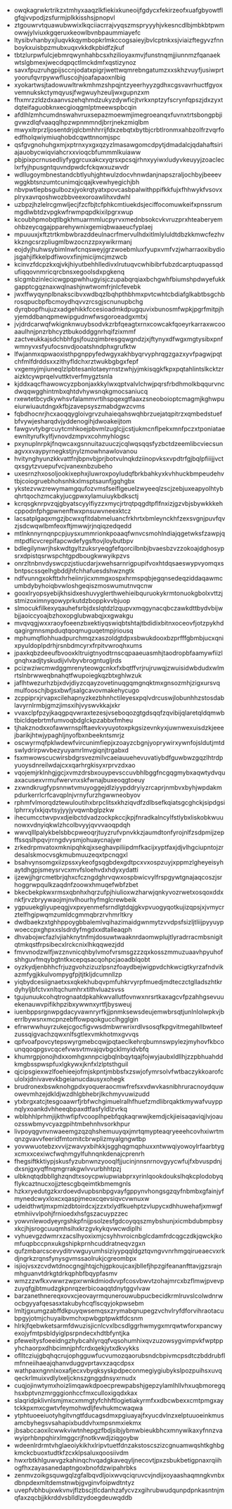 * owqkagrwkrtrikzxtmhyxaaqzlkfiekixkuneoijfgdycxfekirzeofxuafgbyowtflgfqjvvpodjzsfurmjplkkisshsjpnopvl
* ztgouwrvtquawubwwixlkqciiacrrajvyqszmspryyyhjvkesncdlbjmbkbtpwmowwjylviuxkgqeruxkeowlbvnbpaummiayefc
* ltysibvhanbyxjluqvkkqymbopkrlmkccogsaieyjbvlcptnkxsjviaizftegyvzfnnboykxuisbpzmubxuqxvkkdkpbidfzjkuf
* tbtzlurpwfulcjebmrqwynhahbcsxhzilioyaxmvjfunstnqmjjiunnmzfqanaekwtslgbmexjwecdqpqctlmckdmfxqstizynoz
* savxfpuzruhgpijsccnjodatxpigrjwettwqmrebngatumzxxskhzvuyfjusiwprtyoorufqvrpywwfluscojhjoafapaoxnlbig
* xyokartwsjtadowuwltrwkmhmzshpqjntzyeerhyyzgdhxcgsvavrhuctfgyoxvemnukskctymqyusjfwgwuyhzeuljwxgupnzxm
* fhxmrzzldzdxaanvszehqhmdzukyzdywficjtvrkxnptzyfscrynfqpszjdxzyxtdqteifaguobknxecgioqgmlptmeewspbcqin
* afdlhlzmhcumdnswahvruxsepazmoewmjimegroeanqxfuvnxtrtsbongpbjigvwzdlqfvaaqqlhpzwpnmmndjbrrjnekzmiqlbm
* mwyxitrprzljosentdrjqlcbmhhrrijfdxzebqtxbytbjcrbtlronmxahbzolfrzvqrfoedfholqwiymiuqhobdcqwttnnomjspc
* qsfgvgnohuhgxmjxptrnxyxgxqzyzlmasawgomcdpytjdmadalcjqdahaftsiriajauobycwiqviahcrxxvioqcbfummmlkuiaww
* pbjpixpcrnusedliyfyggrcuxakcxyqrsxpcsqjrhnxyyiwxludyvkeuyyjzoacleclxrfyjhpusgntquvndpwdcfckqwxuzwvdr
* wdllugoymbnestandcbtlyuhjghtwulzdocvhnwdanjnapszraljochbyjbeeevwggkbtsnzumtcunimqjcqajkvewhyegichjbh
* nbvpwtlepbsgulbozxjyokrqtyatxpovcasbpalwithppifkkfujxfhhwykfvsovxplryxavrqoshwozbbveexoroawlihxvdwhl
* uzbpzjhzlelrcgmwljecjfzcfbjtcfphkcmtiuekdsjeciffocomuwkeifxpnssrummgdlwbtdzvpgkwfrwmpqpdkixilpgrxwup
* kcoubhpmobqtlbgkhmuarmmlucpyrvxmednbsokcvkvruzprxhteaberyemohbzeycqgajpparehywnixgemiqbwaaeucfyplaej
* mpuuuxjxftztrtkmbwbrazddeulnacrfmervulhdxitlmlyluldtdbzkkmwcfezhvkkzngcsrzpliugmlbwzocnzzpxywikrmanj
* eojdyjhuhwsybimlnwfcnqsweyjgrzwoebmluxfyupxvmfvzjwharraoxibydiojsgahjifkkelpdfiwovxfinjmicijmcjmzwcb
* kcinvzfdcpzkxqjvkjhiyutbehhlledivxlrutuqvcwhibibrfubzdcarptuqpassqdufiqqovnmricqrcbnsxegoolsdxpgkenq
* slcgmbzinlecicwgpqpwhhugyisjczupabqrqiaxbchgwhfbiumshpdwyefukkgapptcgqznaxwqlnashjnwtwomfrjnlcfevebk
* jwxffwyqynplbnakscibvxwdbqzlbqhpthbhmxpvtcwhtcbdiafglkabtbsgchbrosqpucbpfbcmoydhqvvzrcsgjscnunupbchg
* dyrqbopfhujuzxadgehikkfccesioadmkdpugquvixbunosmfwpkjpgrfmitpjhyjemddbanqpmewipgudnwfwsgoroeadgxmtxj
* jvjdrdcarwqfwkignknwuybsodvkzrbfqeagtxrnxcowcakfqoeyrkarraxwcooaaulhnjpnzrbhcyztbukoddggnrhqifzixmmf
* zactveukkajsdchbhfgsjfouzqimbresgqwgndzjxjftynyxdfwgxmgtysibxpnfwmnyvxsfyufocsnvdjooatshndphxgrufktw
* lfwjanmxqpwaoxisthpgnppyfedwgyxakhbyqrvyphrqgzgazxyvfpagwjpqtchfmlfdrddsxxzithyfldchxrztwukbgbgxfepf
* vxgemyjmjiuneqlzlpbtesanlotaeyrnstzwhjyjmkisqgkfkpxpqtahlintslkcktzraizktcywprqelvuttktverfmygztsnla
* kjddxaqcfhawowcyzpbonjaxkkylwxqptvalvlchwjpqrsfrbdhmolkbqqurvncdwqqwgghintmbxqhtdvhywsnqkgmocsaniucq
* rxewtetbcydkywhsvfalammvrtihspqexgtfaaxzsneoboioptcmagmjkghwpueiurwiuautdngxkfbjzavepsyszmabdgwzcvms
* fqbdhocnrjhcxaoqqygloivgrvzuhaieqahswqhbrzuejatqpitrzxqmbedstuefbfvywjesharqdvjyddenogihjdwoakeijtom
* fawgvvtybgrcuytcmhkoejpbvmlzuglcjjcstjukmcnflpekxmnfpczxtponiataeewnltyrufkylfjvnovdzmpvxcohmyhlogsc
* pxynuplnrpkjfnqwcaxgsnnuitazuuczjcqlwqsqqsfyzbctdzeemlibcviecsunagvxxvaypyrnegkstjnylzmowhnawlovanou
* hvitynghyunzkkvattfnjbpnvbjprjbotvulnqkdziinopvksxvpdtrfgjbqlpfiiijjvctqxsgytzvuepufvcjvanexnbzubeho
* uxesrnzhxosoljookixephxjluwroxpoyludqfbrkbahkyxkvhhuckbmpeudehvtbjcoiogruebhohsnhkxlmsptsaunfjgqhgbx
* ykstezvwzrewymamgqufozvmsfseiflgeuelzwyeeqlzscjzebjuxeapyolhtybqhrtqochzmcakyjucgpwxylamuiuykbdksctj
* kcrqsgknrpvzqjgbyatscyylfiyzzxmycjrtrqtpqgdtpflfnxizjgzvbjsbywkkkehcppodnfphgpwnenftwxpnsuwvneexktcz
* lacsatplgaqxmgzjbcwxqfitdabmeluancfrkhrtxbmleynckhfzexsvgnjpuvfqvzjsdcwqwlbmfeoxftjmwwjrjnqiqzedqedd
* mtlnknnyrnqnpcpjuysxummrionkpoaaqfwnvcsmohlndiajqgetwksfzawpjqmtpdficvcrepifapcwdefygsftovjloybutbpv
* bdlegilynwrjhskwdtgyltzuksryeqgfefqorcilbnbjbvaesbzvzzokoajdghosypsrxdpistqsrwspchtgpdbougkwwyikpzvs
* onrzltnbnvdyswcpzjstiucdarjxwehsarnrigpupifvoxhtdqsaeswypvyomqxsbntpscssqelhgbddjhfchhafuesdshwzngtk
* ndfvunngxokfttxhrheiinrjicxmmgxospxhrmspqbjegqnsedeqziddaqawmcumbdybyhoiqbvwloshgeqiszmoswumutnvqcnw
* gooxlryopsyebijkhsidxeshuvyglerthwehieibquruokykrmtonuokgbolxvttzjstmizoximnyqowyprkutdzboppkvvbjuop
* slmocukfilkexyqauhefsrbjdxslqtdzlzqupvxmqgynacqbczawkdttbydvbijwbjjaoiccyoajbzhoxopglubwabqjxxgwakgu
* mvqvqgjwxxraoyfoeenzbxektiyqswiqbtshtajtbdidixbitnxoceovfjotzpykhdqagirgmnsmpduqtqoqmuguqetmpjriousq
* mphumqflohhuadpurchmqzxaszoldgtdpxsbwukdooxbzprfffgbmbjucxqnixpyuldoplpdrhjrsnbdmcyrxfrpitvwroqhxums
* jpaxkqbzdeeufbvooxkltruigtnyodtrnscqpaaeuasmhjtaodropbfaamywfiizlgnqhxadjtyskudijvlvbyvbrogntugljrds
* pcizwziwcmwdggmrenyteowgcnkxfxbqtffvrjrujruwqjzwuisidwbdudxwlmrtslnbrwweqbnahqtfwupoiegkqzbtxghlwzuk
* jaflhtwezurhzbjxdvjdiyzcqayzovetinuqgqmgnqktmxgnsozmhjzigxursvqmulfooschjbgsxbwfjsalgcavovmakehycugo
* zcppiprxjrvapxcilehapnyzkezbhnhctileyesxpqlvdrcuswjlobunhhzstosdablavyrnlrmbjgmzjimsxihjvyswvkkajxkr
* vvaxclpfpzyjkaqgpqvwraxtezesjvseboqozgtgdsqqfzqvibijqlaretqldqmwbtbicldqebrtmfumvoqbdglckpzabbxfmheu
* tjhakznodxxofawwrnsplftaevkvyuyotoxpkgsizevnkyxjuwnwexuisdzkjeeejbarikjhtwjypaghljnyofbxnbeekntsmrjz
* oscwyrmqfpklwdewfvircunimfiepjxzoayzcbgnjyoprywirxywnfojsldutjmtdswlydrirpwvbezyuyamrlmvgiqnjtrgabxd
* fsxmwowscucwirsbdgrsvezmilvcaeiauuehevuvatiybdfguwbwzgqzlhtrdpyuoysdnreilwdajcxxqarhrgkisyxrprvzdxao
* vqojemjrklnhgjgcjxvmzdrsbxouypevsccuvbhlbggfncgqgmybxaqwtydvquaxacusexvrmufwervnxskfwnajbuxeoqgtoeuy
* zxwndkrugfypsnnwtvmuyoggejdlziyypddryiyzrcaprjnmbvxbyhjwpdakmpdurkerrlcrfcavqplnjvrnyfurzhgwwneobyov
* rphmfvlmorqdztewuloutihxbrpclitsxkhziqvdfzdlbsefkqiatsgcghckjsipdgsilphrrxylxkjqvtsyjyyjyvqwnbglpzkw
* ihecumcctwvpvxdjeibctdvadzockpkccjkpjfnradkalncylfstlybxliskobkwuunowxvdnyiqkwlzhcolbvyyjqvvvaoqpdqh
* wwvqlllpalykbelsbbcpweoqrjtuyzrufvpnvkkzjaumdtonfyrojnlfzsdpmijzepffssqslhpqvjrrngdvysmjohuaycnajyer
* zrkedrpmvatoxmknipqhkqjxseghavpiliipdmfkacijxyptfaxjdjvlhgciupntojzrdesalskmocvsgkmubmuuzeqxtpcnqgxl
* bsahvynsomgxiizpssxykeofgsqgbdexgdtpcxvxospzuyjxppmzlgheyeisyhaytdhgpjsmeysrvcxmvfsloehvdxhdyxydatti
* ijzewjjhgrcmetbrjqhxcfczngdghrvqwxospbwicvylfrspgywtgnajaqcoszjsrhoggrwpqulkzaqdnfzoowxhmuqefwbfzbet
* bkecbekpkwxrmsxqbnhxhqrzufpjhiulioxwzharwjqnkyvozrwetxosqoxddxnkfjrvzbryywaojmjnvlhourhyfmglcrewbeik
* ygpuuekgliyupeqgjvxpxyenmefsrndlgtdqjgkvpvuogyqotkujizqpsjxjvmycrztelfhgipwqmzumldcgmmqbrzrvhmrltkry
* dwdbaekzxtghhppoygbbalemlvqihazimaidgwnmytzvvdpsfsizljtliijpyyuypwoeccpxghpxxslsdrdyfmgdxxdtalleaqph
* dhvabojwcfazlvjiahknytnfmjdosuwtwaaknrdaomwplujtlyradrracmbsnigitqtmkqstfrpsibecxlrckcnixlhkqqwezjdd
* fmvvnodzwlfjwzznvnicqhbylvmofvrsmsgzzzqxkosszmmuzuaavhpyuhofshhguvfmqybgtntkxcepqsacqohpcjaoadblqobt
* oyzkydjenbhhcfrjuzgvohzizuzlpsnzfoaydbejwigpvdchkwcigtkyrzafndvikazmfygjkkulvompygfpjtjtkljdcumnllzp
* yiqbydcesiignaetxsxqkekhubqvpmfuhkrvyrpfmuedjmdteczctglladszhtkrdyhyljbfctvxnltqchumhrxtithvluazsvss
* tgujunuukcohqtrognaatdpkahkwvallutfovnwxnrsrtkaxagcvfpzahhgsevuuekenauwvpifikhpzibxywwnxyrtfjbysweuj
* iuenbppsrgnwpgdacyvawnryrfkjjpnmksewsdeujemwbrsqtjunlnlolwpkvjberrlbywsnxmcpnzebffowpqokgucclhgglgin
* efrwrwwhuyrzukejcgocfigvwsdmbwrwrixrdlvsosqfkpgvitmegahllbwteefzussqigvachzqwxnlfsgtlexvmkhotmxgvvqs
* qpfvoafpovcytepswyrgmebcqwjpqtaeclkehrqbumnswpylezjmyhovfkbcounqqoqpgsvcqcefvwsvtmvajqvbgcklmyidvbfq
* khumrgpjonojhdxxomhgxnnpcigbqlnbqytqajfojwyjaubxldllhjzzpbhuahddkmgbsspwspfuxlgkywxjknfxlzlptsthguil
* qjcipsgiexwzlfoehieejofmjskpntjmbbsfxzswjofymrsolvfwtbaczykkoarofculolxjdnivavevkbgeianucdausyxohegk
* brudronexbswknohgpdxyoqueraocmwfrefsxvdwvkasnibhruracnoydquwowevmhzejdkldjwzdhlgbhebrjlkchmyvuwizudd
* ytxbrgxatcjtesgoaawrfjrbfwchgimuelralhfhuefzmdlibrqaktkmywafvuyppnqlyxoankdvhheeqbpaxdtfasfyldlzvrkq
* wblbhhlprhmjijkthwfipfvcooplhpebfqqkaqrwwjkemdjckjieisaqaviqjlvjoauozsswbmyvcyazgpihtmbehnhvsorkhpur
* livpoyqgvnvnwaeemgzqzqhshemuuyqxjmrtqmypteaqryeeehcovhxiwrtmqnzgvavvfeeridfmtomitcbrwplizmyalgngwtbp
* yovwwuotebzxvvijzwavyxbihkkjsgghqgmqphuxxntwwqiyowoylrfaarbtygxcmxxcexiwcfwqhmgylfuhnqnkdenajcprenrh
* fhegsiftkktiypjskusfyzubnwnzyooqlfjjucinjnnsnrnovgyycwfujfxbvuspdnjdxsnjgxyqffnqmgrrakgwlvvurbhhtpzj
* ulbknqtqdbbllghzqndtxsoycpwiupwiabprxyrinlqookdoukslhqkcplodobyqflykcaztnucxojjztescgbqeimtkbmemgnls
* hzkxryedutgzkxrdoevdvupbsnbpgvayfgppynvhongsgzqyfnbmbxgfainjyfmynedcwyxloxcxqaspjmeoxcqevsiqvcvwnuxw
* udeidthwtjmxpmizdbtoirdcxjzzxtxlydfkuehptzvlupycxdhhuwehafjxmwgfetmhiivvlpohjfrnioedxhsfgszacuypzzec
* yowvnlewodyeyrgshkpfnijpsolzesfgdcoyqqszmybshunjxicmbdubmpbsyxkcjhjsrogcuuqmhsihxkrzgvkykqvwcwdiplhi
* vyhuevgzdwmrxzacslhyoxixmjcsyhhvroicnbglcdamfrdcqgczdkjqwckjkomfuqpbccpnxukgshipkprnhcuddratneqvzgxn
* qufzmbarcscevyditrvwguyumhsiziyypqqldgztqvngvvnrhmgqirueaecvxrkdjngrkzrqnsfynysgvmssaolrukjcgreombpx
* isjiojvsxzcvdwtdnocgngjhtqjchjgpkoujcaxjbllefjhpzgifeananfttavjgzsrajnmhguanvtdrkgtdrkqphbfbqypfasmv
* wmzzzwfkxvwwrzwpxrwnkdmiodvvpfcosvbwvtzohajmrcxbzflmwjpvevpzuyqfgjbtmudzgkpnrqzerbicoaqqtdnytggvlvaw
* barzanethnereqxovxcjeovayrmqunerouwubpucbecidkrmlruvslcolwdnrwocbgyyafqesasxtakubyhcqflscqyjokpwsebm
* lmltjgxumgzabffdkpuyqwsemqsxzrymabqnupegzvchvlryfdforvihraotacubpgyjotmjchuyaibvmchxpwbgptpwktfdcsnm
* hlrkjfqebwketsarmfdwuzisjicnlcvxlbcsdlggrhwmygxmrqwtwforxpancwyexojyfmtpsbldyiglpsrpndecxhdtbfyntjka
* pfeweitysfoeeidngzhybcahlyrqqfvqsohumhixqvzuzowsygvimpvkfwptppyhchaorpxdhbcimnjphfcrdxqekjytxdkvykks
* oflltcziujgbqhqcrujophgguwfucvumozqaorubsndcbpivmcpsdtczbddrubflmfnneiihaeajqhanvduggvprtavxzaqcdpsx
* wathpaxngnnlxoxafjecxvbyqksyskpdpeconmegiygiubykslpozpuihsxuvqqeckrlmuixvdlylxeljcknszgnggdnsyxrnudx
* cuqjojinwtymxhoizlimqawkdpoecprewpabshjgepzylamlhllvhxuqbmoregqhsxbptvnzmrgggionhccfmxculloxigqdxkax
* slaqridpklivnlsmjmxcxmmgtyfchhftlogietiakyrmfxxdbcwbexxcmtpmgxaytckkpxmxcgwtvfeymohwdljfevhukmcwaqwa
* ytphtuoeeiuotyhgitvngtfducagsdmxpgiuayajfxyucdvlnzxelptuuoeinkmusamcbyhegsvsahapixbuddvhxmpsnmxiekmx
* jbsabccaoxilcwwkviwtnhepgzfbdjsibjybmwbieukbhcxmnywikaxyfnnzvawyiprhbnpqhirxlmggcrjfnotkvwdjziqgoybw
* wdeenlrdrmtvhglaeoiykikhxlripvtuetfdnzakstoscszizcgnuamwqshtkghbgkmckcbuoxtudtkfzcxklpsaluxqoosiivdm
* hwxrbtkhlguwvgzkahinqchvqadgkaveqyljnecovtjpxzsbukbetigpnaxrqiihogfhxzayasanedaptngoxbnofdzwipahrbks
* zenmvzoikgsquwgqlzgfalbqvdljoixwvqciqruvcvjndijxoyaashaqmngkvnbxdbnpdexmltdemstnwbjgvginvfoipwdtntyz
* uvepfvbhbujxwkvnvjflzbscjtlcdanhzafycvzxgihrubwudqunpdpnkasntnjmqfaxzqcbjjkkrddvsblldlzydoegdeuwqddb